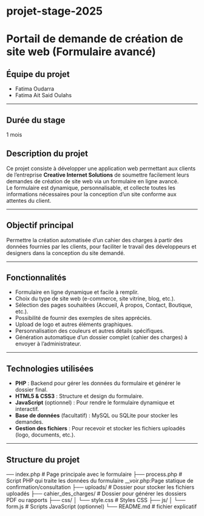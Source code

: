 # projet-stage-2025
# Portail de demande de création de site web (Formulaire avancé)


## Équipe du projet

- Fatima Oudarra  
- Fatima Ait Said Oulahs

---

## Durée du stage

 1 mois
 
## Description du projet

Ce projet consiste à développer une application web permettant aux clients de l’entreprise **Creative Internet Solutions** de soumettre facilement leurs demandes de création de site web via un formulaire en ligne avancé.  
Le formulaire est dynamique, personnalisable, et collecte toutes les informations nécessaires pour la conception d’un site conforme aux attentes du client.

---

## Objectif principal

Permettre la création automatisée d’un cahier des charges à partir des données fournies par les clients, pour faciliter le travail des développeurs et designers dans la conception du site demandé.

---

## Fonctionnalités

- Formulaire en ligne dynamique et facile à remplir.  
- Choix du type de site web (e-commerce, site vitrine, blog, etc.).  
- Sélection des pages souhaitées (Accueil, À propos, Contact, Boutique, etc.).  
- Possibilité de fournir des exemples de sites appréciés.  
- Upload de logo et autres éléments graphiques.  
- Personnalisation des couleurs et autres détails spécifiques.  
- Génération automatique d’un dossier complet (cahier des charges) à envoyer à l’administrateur.

---

## Technologies utilisées

- **PHP** : Backend pour gérer les données du formulaire et générer le dossier final.  
- **HTML5 & CSS3** : Structure et design du formulaire.  
- **JavaScript** (optionnel) : Pour rendre le formulaire dynamique et interactif.  
- **Base de données** (facultatif) : MySQL ou SQLite pour stocker les demandes.  
- **Gestion des fichiers** : Pour recevoir et stocker les fichiers uploadés (logo, documents, etc.).

---

## Structure du projet

── index.php # Page principale avec le formulaire
├── process.php # Script PHP qui traite les données du formulaire __voir.php:Page statique de confirmation/consultation
├── uploads/ # Dossier pour stocker les fichiers uploadés
├── cahier_des_charges/ # Dossier pour générer les dossiers PDF ou rapports
├── css/
│ └── style.css # Styles CSS
├── js/
│ └── form.js # Scripts JavaScript (optionnel)
└── README.md # fichier explicatif

